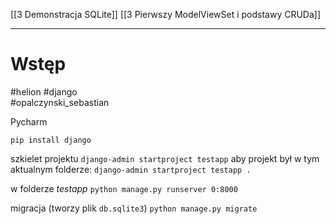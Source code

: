 [[3 Demonstracja SQLite]]
[[3 Pierwszy ModelViewSet i podstawy CRUDa]]

---

# Wstęp
#helion #django  
#opalczynski_sebastian

Pycharm

`pip install django`

szkielet projektu
`django-admin startproject testapp`
aby projekt był w tym aktualnym folderze:
`django-admin startproject testapp .`

w folderze _testapp_
`python manage.py runserver 0:8000`

migracja (tworzy plik `db.sqlite3`)
`python manage.py migrate`


